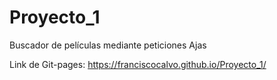 # Proyecto_1
Buscador de películas mediante peticiones Ajas

Link de Git-pages: https://franciscocalvo.github.io/Proyecto_1/
